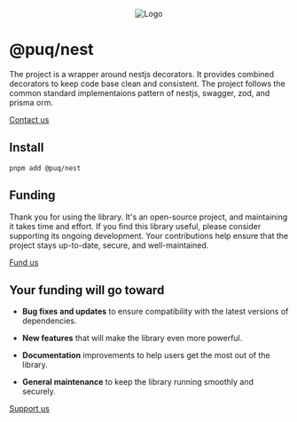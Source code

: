 <p align="center"> <img src="https://beemood.github.io/libs/nest/assets/favicon.png" alt="Logo" /> </p>

# @puq/nest

The project is a wrapper around nestjs decorators. It provides combined decorators to keep code base clean and consistent. The project follows the common standard implementaions pattern of nestjs, swagger, zod, and prisma orm.

[Contact us](mailto:robert.brightline+nest@gmail.com?subject=@puq/nest)

## Install

`pnpm add @puq/nest`

## Funding

Thank you for using the library. It's an open-source project, and maintaining it takes time and effort. If you find this library useful, please consider supporting its ongoing development. Your contributions help ensure that the project stays up-to-date, secure, and well-maintained.

[Fund us](https://cash.app/$puqlib)

## Your funding will go toward

- **Bug fixes and updates** to ensure compatibility with the latest versions of dependencies.

- **New features** that will make the library even more powerful.

- **Documentation** improvements to help users get the most out of the library.

- **General maintenance** to keep the library running smoothly and securely.

[Support us](https://cash.app/$puqlib)
